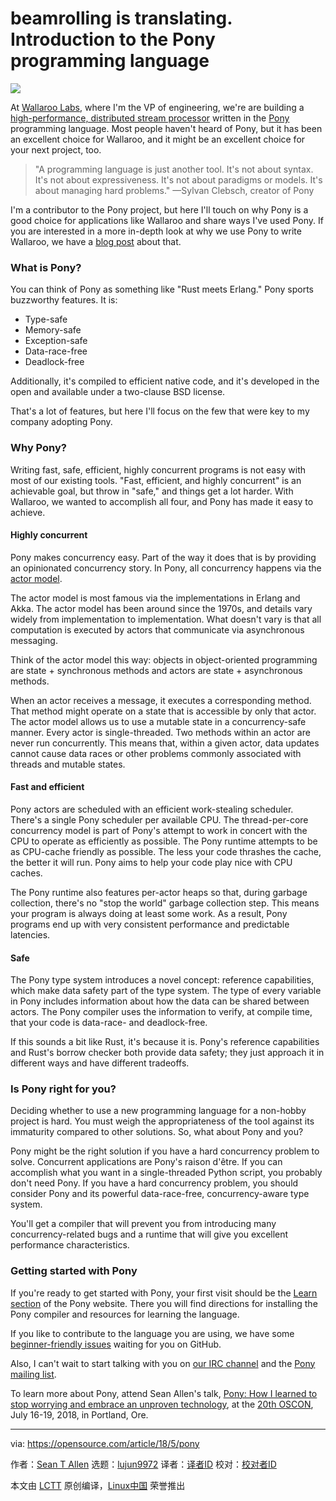 beamrolling is translating.
Introduction to the Pony programming language
======

![](https://opensource.com/sites/default/files/styles/image-full-size/public/lead-images/programming_keys.jpg?itok=O4qaYCHK)

At [Wallaroo Labs][1], where I'm the VP of engineering, we're are building a [high-performance, distributed stream processor][2] written in the [Pony][3] programming language. Most people haven't heard of Pony, but it has been an excellent choice for Wallaroo, and it might be an excellent choice for your next project, too.

> "A programming language is just another tool. It's not about syntax. It's not about expressiveness. It's not about paradigms or models. It's about managing hard problems." —Sylvan Clebsch, creator of Pony

I'm a contributor to the Pony project, but here I'll touch on why Pony is a good choice for applications like Wallaroo and share ways I've used Pony. If you are interested in a more in-depth look at why we use Pony to write Wallaroo, we have a [blog post][4] about that.

### What is Pony?

You can think of Pony as something like "Rust meets Erlang." Pony sports buzzworthy features. It is:

  * Type-safe
  * Memory-safe
  * Exception-safe
  * Data-race-free
  * Deadlock-free



Additionally, it's compiled to efficient native code, and it's developed in the open and available under a two-clause BSD license.

That's a lot of features, but here I'll focus on the few that were key to my company adopting Pony.

### Why Pony?

Writing fast, safe, efficient, highly concurrent programs is not easy with most of our existing tools. "Fast, efficient, and highly concurrent" is an achievable goal, but throw in "safe," and things get a lot harder. With Wallaroo, we wanted to accomplish all four, and Pony has made it easy to achieve.

#### Highly concurrent

Pony makes concurrency easy. Part of the way it does that is by providing an opinionated concurrency story. In Pony, all concurrency happens via the [actor model][5].

The actor model is most famous via the implementations in Erlang and Akka. The actor model has been around since the 1970s, and details vary widely from implementation to implementation. What doesn't vary is that all computation is executed by actors that communicate via asynchronous messaging.

Think of the actor model this way: objects in object-oriented programming are state + synchronous methods and actors are state + asynchronous methods.

When an actor receives a message, it executes a corresponding method. That method might operate on a state that is accessible by only that actor. The actor model allows us to use a mutable state in a concurrency-safe manner. Every actor is single-threaded. Two methods within an actor are never run concurrently. This means that, within a given actor, data updates cannot cause data races or other problems commonly associated with threads and mutable states.

#### Fast and efficient

Pony actors are scheduled with an efficient work-stealing scheduler. There's a single Pony scheduler per available CPU. The thread-per-core concurrency model is part of Pony's attempt to work in concert with the CPU to operate as efficiently as possible. The Pony runtime attempts to be as CPU-cache friendly as possible. The less your code thrashes the cache, the better it will run. Pony aims to help your code play nice with CPU caches.

The Pony runtime also features per-actor heaps so that, during garbage collection, there's no "stop the world" garbage collection step. This means your program is always doing at least some work. As a result, Pony programs end up with very consistent performance and predictable latencies.

#### Safe

The Pony type system introduces a novel concept: reference capabilities, which make data safety part of the type system. The type of every variable in Pony includes information about how the data can be shared between actors. The Pony compiler uses the information to verify, at compile time, that your code is data-race- and deadlock-free.

If this sounds a bit like Rust, it's because it is. Pony's reference capabilities and Rust's borrow checker both provide data safety; they just approach it in different ways and have different tradeoffs.

### Is Pony right for you?

Deciding whether to use a new programming language for a non-hobby project is hard. You must weigh the appropriateness of the tool against its immaturity compared to other solutions. So, what about Pony and you?

Pony might be the right solution if you have a hard concurrency problem to solve. Concurrent applications are Pony's raison d'être. If you can accomplish what you want in a single-threaded Python script, you probably don't need Pony. If you have a hard concurrency problem, you should consider Pony and its powerful data-race-free, concurrency-aware type system.

You'll get a compiler that will prevent you from introducing many concurrency-related bugs and a runtime that will give you excellent performance characteristics.

### Getting started with Pony

If you're ready to get started with Pony, your first visit should be the [Learn section][6] of the Pony website. There you will find directions for installing the Pony compiler and resources for learning the language.

If you like to contribute to the language you are using, we have some [beginner-friendly issues][7] waiting for you on GitHub.

Also, I can't wait to start talking with you on [our IRC channel][8] and the [Pony mailing list][9].

To learn more about Pony, attend Sean Allen's talk, [Pony: How I learned to stop worrying and embrace an unproven technology][10], at the [20th OSCON][11], July 16-19, 2018, in Portland, Ore.

--------------------------------------------------------------------------------

via: https://opensource.com/article/18/5/pony

作者：[Sean T Allen][a]
选题：[lujun9972](https://github.com/lujun9972)
译者：[译者ID](https://github.com/译者ID)
校对：[校对者ID](https://github.com/校对者ID)

本文由 [LCTT](https://github.com/LCTT/TranslateProject) 原创编译，[Linux中国](https://linux.cn/) 荣誉推出

[a]:https://opensource.com/users/seantallen
[1]:http://www.wallaroolabs.com/
[2]:https://github.com/wallaroolabs/wallaroo
[3]:https://www.ponylang.org/
[4]:https://blog.wallaroolabs.com/2017/10/why-we-used-pony-to-write-wallaroo/
[5]:https://en.wikipedia.org/wiki/Actor_model
[6]:https://www.ponylang.org/learn/
[7]:https://github.com/ponylang/ponyc/issues?q=is%3Aissue+is%3Aopen+label%3A%22complexity%3A+beginner+friendly%22
[8]:https://webchat.freenode.net/?channels=%23ponylang
[9]:https://pony.groups.io/g/user
[10]:https://conferences.oreilly.com/oscon/oscon-or/public/schedule/speaker/213590
[11]:https://conferences.oreilly.com/oscon/oscon-or
